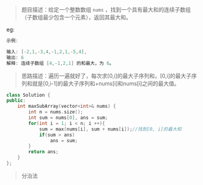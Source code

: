 > 题目描述：给定一个整数数组 `nums` ，找到一个具有最大和的连续子数组（子数组最少包含一个元素），返回其最大和。
>

eg:

```java
示例:

输入: [-2,1,-3,4,-1,2,1,-5,4],
输出: 6
解释: 连续子数组 [4,-1,2,1] 的和最大，为 6。
```

> 思路描述：遍历一遍就好了，每次求[0,i]的最大子序列和，[0,i]的最大子序列和就是[0,i-1]的最大子序列和+nums[i]和nums[i]之间的最大值。
>

```C++
class Solution {
public:
    int maxSubArray(vector<int>& nums) {
        int n = nums.size();
        int sum = nums[0], ans = sum;
        for(int i = 1; i < n; i ++){
            sum = max(nums[i], sum + nums[i]);//找到[0, i]的最大和
            if(sum > ans)
                ans = sum;
        }
        return ans;
    }
};
```

> 分治法